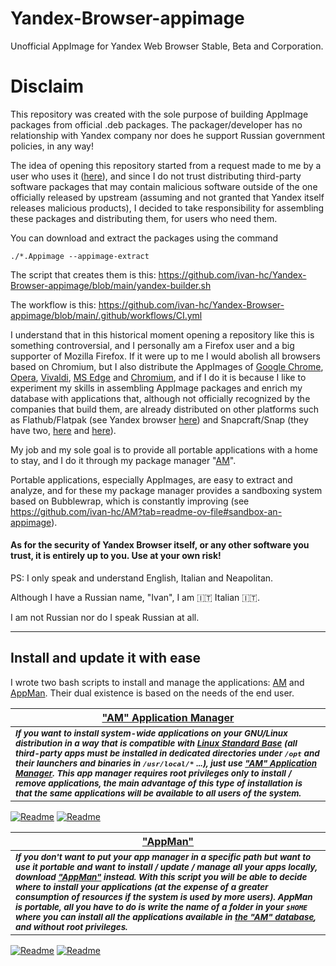 # Yandex-Browser-appimage
Unofficial AppImage for Yandex Web Browser Stable, Beta and Corporation.

# Disclaim
This repository was created with the sole purpose of building AppImage packages from official .deb packages. The packager/developer has no relationship with Yandex company nor does he support Russian government policies, in any way!

The idea of ​​opening this repository started from a request made to me by a user who uses it ([here](https://github.com/ivan-hc/AM/issues/760)), and since I do not trust distributing third-party software packages that may contain malicious software outside of the one officially released by upstream (assuming and not granted that Yandex itself releases malicious products), I decided to take responsibility for assembling these packages and distributing them, for users who need them.

You can download and extract the packages using the command
```
./*.Appimage --appimage-extract
```
The script that creates them is this: https://github.com/ivan-hc/Yandex-Browser-appimage/blob/main/yandex-builder.sh

The workflow is this: https://github.com/ivan-hc/Yandex-Browser-appimage/blob/main/.github/workflows/CI.yml

I understand that in this historical moment opening a repository like this is something controversial, and I personally am a Firefox user and a big supporter of Mozilla Firefox. If it were up to me I would abolish all browsers based on Chromium, but I also distribute the AppImages of [Google Chrome](https://github.com/ivan-hc/Chrome-appimage), [Opera](https://github.com/ivan-hc/Opera-appimage), [Vivaldi](https://github.com/ivan-hc/Vivaldi-appimage), [MS Edge](https://github.com/ivan-hc/MS-Edge-appimage) and [Chromium](https://github.com/ivan-hc/Chromium-Web-Browser-appimage), and if I do it is because I like to experiment my skills in assembling AppImage packages and enrich my database with applications that, although not officially recognized by the companies that build them, are already distributed on other platforms such as Flathub/Flatpak (see Yandex browser [here](https://flathub.org/apps/ru.yandex.Browser)) and Snapcraft/Snap (they have two, [here](https://snapcraft.io/yandex) and [here](https://snapcraft.io/yandex-browser)).

My job and my sole goal is to provide all portable applications with a home to stay, and I do it through my package manager "[AM](https://github.com/ivan-hc/AM)".

Portable applications, especially AppImages, are easy to extract and analyze, and for these my package manager provides a sandboxing system based on Bubblewrap, which is constantly improving (see https://github.com/ivan-hc/AM?tab=readme-ov-file#sandbox-an-appimage).

#### As for the security of Yandex Browser itself, or any other software you trust, it is entirely up to you. Use at your own risk!

PS: I only speak and understand English, Italian and Neapolitan.

Although I have a Russian name, "Ivan", I am 🇮🇹 Italian 🇮🇹.

I am not Russian nor do I speak Russian at all.

---------------------------------

## Install and update it with ease

I wrote two bash scripts to install and manage the applications: [AM](https://github.com/ivan-hc/AM-Application-Manager) and [AppMan](https://github.com/ivan-hc/AppMan). Their dual existence is based on the needs of the end user.

| [**"AM" Application Manager**](https://github.com/ivan-hc/AM-Application-Manager) |
| -- |
| <sub>***If you want to install system-wide applications on your GNU/Linux distribution in a way that is compatible with [Linux Standard Base](https://refspecs.linuxfoundation.org/lsb.shtml) (all third-party apps must be installed in dedicated directories under `/opt` and their launchers and binaries in `/usr/local/*` ...), just use ["AM" Application Manager](https://github.com/ivan-hc/AM-Application-Manager). This app manager requires root privileges only to install / remove applications, the main advantage of this type of installation is that the same applications will be available to all users of the system.***</sub>
[![Readme](https://img.shields.io/github/stars/ivan-hc/AM-Application-Manager?label=%E2%AD%90&style=for-the-badge)](https://github.com/ivan-hc/AM-Application-Manager/stargazers) [![Readme](https://img.shields.io/github/license/ivan-hc/AM-Application-Manager?label=&style=for-the-badge)](https://github.com/ivan-hc/AM-Application-Manager/blob/main/LICENSE)

| [**"AppMan"**](https://github.com/ivan-hc/AppMan)
| --
| <sub>***If you don't want to put your app manager in a specific path but want to use it portable and want to install / update / manage all your apps locally, download ["AppMan"](https://github.com/ivan-hc/AppMan) instead. With this script you will be able to decide where to install your applications (at the expense of a greater consumption of resources if the system is used by more users). AppMan is portable, all you have to do is write the name of a folder in your `$HOME` where you can install all the applications available in [the "AM" database](https://github.com/ivan-hc/AM-Application-Manager/tree/main/programs), and without root privileges.***</sub>
[![Readme](https://img.shields.io/github/stars/ivan-hc/AppMan?label=%E2%AD%90&style=for-the-badge)](https://github.com/ivan-hc/AppMan/stargazers) [![Readme](https://img.shields.io/github/license/ivan-hc/AppMan?label=&style=for-the-badge)](https://github.com/ivan-hc/AppMan/blob/main/LICENSE)
